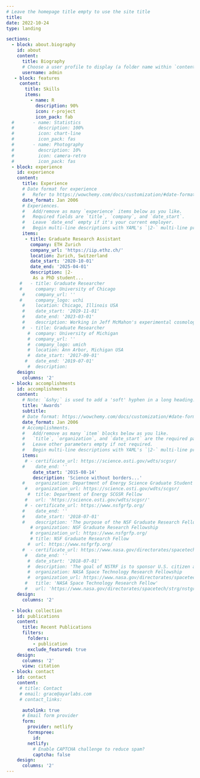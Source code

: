 ```yaml
---
# Leave the homepage title empty to use the site title
title:
date: 2022-10-24
type: landing

sections:
  - block: about.biography
    id: about
    content:
      title: Biography
      # Choose a user profile to display (a folder name within `content/authors/`)
      username: admin
   - block: features
     content:
       title: Skills
       items:
         - name: R
           description: 90%
           icon: r-project
           icon_pack: fab
  #       - name: Statistics
  #         description: 100%
  #         icon: chart-line
  #         icon_pack: fas
  #       - name: Photography
  #         description: 10%
  #         icon: camera-retro
  #         icon_pack: fas
  - block: experience
    id: experience
    content:
      title: Experience
      # Date format for experience
      #   Refer to https://wowchemy.com/docs/customization/#date-format
      date_format: Jan 2006
      # Experiences.
      #   Add/remove as many `experience` items below as you like.
      #   Required fields are `title`, `company`, and `date_start`.
      #   Leave `date_end` empty if it's your current employer.
      #   Begin multi-line descriptions with YAML's `|2-` multi-line prefix.
      items:
       - title: Graduate Research Assistant
         company: ETH Zurich
         company_url: 'https://iip.ethz.ch/'
         location: Zurich, Switzerland
         date_start: '2020-10-01'
         date_end: '2025-04-01'
         description: |2-
          As a PhD student...
     #   - title: Graduate Researcher
     #     company: University of Chicago
      #    company_url: ''
     #     company_logo: uchi
      #    location: Chicago, Illinois USA
      #    date_start: '2019-11-01'
      #    date_end: '2023-03-01'
      #    description: Working in Jeff McMahon's experimental cosmology group, I characterized and modeled optical elements for the Simons Observatory, a next-generation cosmology experiment.
      #  - title: Graduate Researcher
        #  company: University of Michigan
        #  company_url: ''
        #  company_logo: umich
        #  location: Ann Arbor, Michigan USA
        #  date_start: '2017-09-01'
       #   date_end: '2019-07-01'
        #  description:
    design:
      columns: '2'
  - block: accomplishments
    id: accomplishments
    content:
      # Note: `&shy;` is used to add a 'soft' hyphen in a long heading.
      title: 'Awards'
      subtitle:
      # Date format: https://wowchemy.com/docs/customization/#date-format
      date_format: Jan 2006
      # Accomplishments.
      #   Add/remove as many `item` blocks below as you like.
      #   `title`, `organization`, and `date_start` are the required parameters.
      #   Leave other parameters empty if not required.
      #   Begin multi-line descriptions with YAML's `|2-` multi-line prefix.
      items:
       # - certificate_url: https://science.osti.gov/wdts/scgsr/
      #    date_end: ''
          date_start: '2015-08-14'
          description: 'Science without borders...'
      #    organization: Department of Energy Science Graduate Student Research (SCGSR) Program
       #   organization_url: https://science.osti.gov/wdts/scgsr/
        #  title: Department of Energy SCGSR Fellow
       #   url: 'https://science.osti.gov/wdts/scgsr/'
       # - certificate_url: https://www.nsfgrfp.org/
      #    date_end: ''
      #    date_start: '2018-07-01'
      #    description: 'The purpose of the NSF Graduate Research Fellowship Program (GRFP) is to ensure the quality, vitality, and diversity of the scientific and engineering workforce of the United States. GRFP seeks to broaden participation in science and engineering of underrepresented groups, including women, minorities, persons with disabilities, and veterans.'
         # organization: NSF Graduate Research Fellowship
         # organization_url: https://www.nsfgrfp.org/
         # title: NSF Graduate Research Fellow
        #  url: https://www.nsfgrfp.org/
      #  - certificate_url: https://www.nasa.gov/directorates/spacetech/strg/nstgro
       #   date_end: ''
        #  date_start: '2018-07-01'
        #  description: 'The goal of NSTRF is to sponsor U.S. citizen and permanent resident graduate students who show significant potential to contribute to NASA’s goal of creating innovative new space technologies for our Nation’s science, exploration and economic future.  Declined award offer.'
        #  organization: NASA Space Technology Research Fellowship
        #  organization_url: https://www.nasa.gov/directorates/spacetech/strg/nstgro
       #   title: 'NASA Space Technology Research Fellow'
       #   url: 'https://www.nasa.gov/directorates/spacetech/strg/nstgro'
    design:
      columns: '2'

  - block: collection
    id: publications
    content:
      title: Recent Publications
      filters:
        folders:
          - publication
        exclude_featured: true
    design:
      columns: '2'
      view: citation
  - block: contact
    id: contact
    content:
     # title: Contact
     # email: grace@ayarlabs.com
     # contact_links:

      autolink: true
      # Email form provider
      form:
        provider: netlify
        formspree:
          id:
        netlify:
          # Enable CAPTCHA challenge to reduce spam?
          captcha: false
    design:
      columns: '2'
---
```

